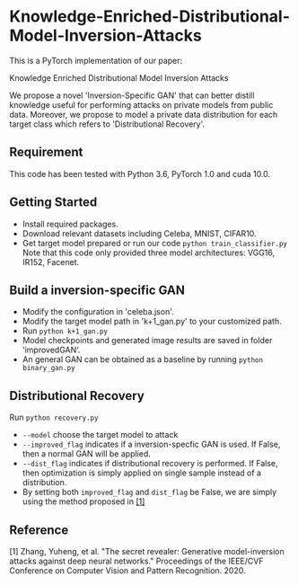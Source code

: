 # Knowledge-Enriched-Distributional-Model-Inversion-Attacks

This is a PyTorch implementation of our paper:

Knowledge Enriched Distributional Model Inversion Attacks

We propose a novel 'Inversion-Specific GAN' that can better distill knowledge useful for performing attacks on private models from public data. Moreover,  we propose to model a private data distribution for each target class which refers to 'Distributional Recovery'.

## Requirement
This code has been tested with Python 3.6, PyTorch 1.0 and cuda 10.0. 

## Getting Started
* Install required packages.
* Download relevant datasets including Celeba, MNIST, CIFAR10.
* Get target model prepared or run our code
    `python train_classifier.py` <br>
    Note that this code only provided three model architectures: VGG16, IR152, Facenet.

## Build a inversion-specific GAN
* Modify the configuration in 'celeba.json'.
* Modify the target model path in 'k+1_gan.py' to your customized path.
* Run
    `python k+1_gan.py`
* Model checkpoints and generated image results are saved in folder ’improvedGAN‘.
* An general GAN can be obtained as a baseline by running
    `python binary_gan.py`


## Distributional Recovery
Run
    `python recovery.py`
    
* `--model` choose the target model to attack
* `--improved_flag` indicates if a inversion-specfic GAN is used. If False, then a normal GAN will be applied.
* `--dist_flag` indicates if distributional recovery is performed. If False, then optimization is simply applied on single sample instead of a distribution.
* By setting both `improved_flag` and `dist_flag` be False, we are simply using the method proposed in [[1]](#1)


## Reference
<a id="1">[1]</a> 
Zhang, Yuheng, et al. "The secret revealer: Generative model-inversion attacks against deep neural networks." Proceedings of the IEEE/CVF Conference on Computer Vision and Pattern Recognition. 2020.
